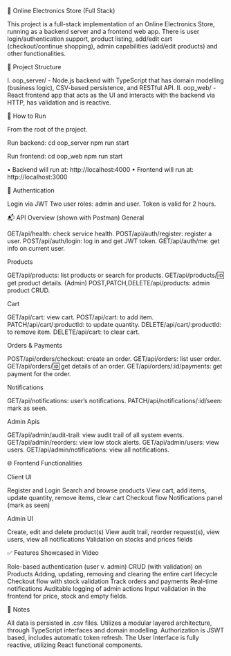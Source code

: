 🛒 Online Electronics Store (Full Stack)

This project is a full-stack implementation of an Online Electronics Store, running as a backend server and a frontend web app. There is user login/authentication support, product listing, add/edit cart (checkout/continue shopping), admin capabilities (add/edit products) and other functionalities.

📁 Project Structure

I.	oop_server/ - Node.js backend with TypeScript that has domain modelling (business logic), CSV-based persistence, and RESTful API.
II.	oop_web/ - React frontend app that acts as the UI and interacts with the backend via HTTP, has validation and is reactive.

🚀 How to Run

From the root of the project.

Run backend:
cd oop_server
npm run start
 
Run frontend:
cd oop_web
npm run start
 
•	Backend will run at: http://localhost:4000
•	Frontend will run at: http://localhost:3000

🔑 Authentication

Login via JWT
Two user roles: admin and user.
Token is valid for 2 hours.

📬 API Overview (shown with Postman)
General

GET/api/health: check service health.
POST/api/auth/register: register a user.
POST/api/auth/login: log in and get JWT token.
GET/api/auth/me: get info on current user.

Products

GET/api/products: list products or search for products.
GET/api/products/:id: get product details.
(Admin) POST,PATCH,DELETE/api/products: admin product CRUD.

Cart

GET/api/cart: view cart.
POST/api/cart: to add item.
PATCH/api/cart/:productId: to update quantity.
DELETE/api/cart/:productId: to remove item.
DELETE/api/cart: to clear cart.

Orders & Payments

POST/api/orders/checkout: create an order.
GET/api/orders: list user order.
GET/api/orders/:id: get details of an order.
GET/api/orders/:id/payments: get payment for the order.

Notifications

GET/api/notifications: user’s notifications.
PATCH/api/notifications/:id/seen: mark as seen.

Admin Apis

GET/api/admin/audit-trail: view audit trail of all system events.
GET/api/admin/reorders: view low stock alerts.
GET/api/admin/users: view users.
GET/api/admin/notifications: view all notifications.

🌐 Frontend Functionalities

Client UI

Register and Login
Search and browse products
View cart, add items, update quantity, remove items, clear cart
Checkout flow
Notifications panel (mark as seen)

Admin UI

Create, edit and delete product(s)
View audit trail, reorder request(s), view users, view all notifications
Validation on stocks and prices fields

✅ Features Showcased in Video

Role-based authentication (user v. admin)
CRUD (with validation) on Products
Adding, updating, removing and clearing the entire cart lifecycle
Checkout flow with stock validation
Track orders and payments
Real-time notifications
Auditable logging of admin actions
Input validation in the frontend for price, stock and empty fields.

📝 Notes

All data is persisted in .csv files.
Utilizes a modular layered architecture, through TypeScript interfaces and domain modelling.
Authorization is JSWT based, includes automatic token refresh.
The User Interface is fully reactive, utilizing React functional components.
